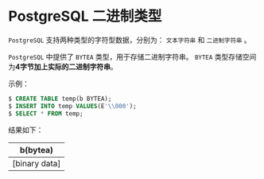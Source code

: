 # PostgreSQL 二进制类型

`PostgreSQL` 支持两种类型的字符型数据，分别为： `文本字符串` 和 `二进制字符串` 。

`PostgreSQL` 中提供了 `BYTEA` 类型，用于存储二进制字符串。 `BYTEA` 类型存储空间为**4字节加上实际的二进制字符串**。

示例：

```sql
$ CREATE TABLE temp(b BYTEA);
$ INSERT INTO temp VALUES(E'\\000');
$ SELECT * FROM temp;
```

结果如下：

|b(bytea)|
|-----|
|[binary data]|

